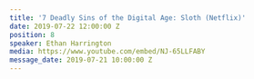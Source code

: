 ```yaml
---
title: '7 Deadly Sins of the Digital Age: Sloth (Netflix)'
date: 2019-07-22 12:00:00 Z
position: 8
speaker: Ethan Harrington
media: https://www.youtube.com/embed/NJ-65LLFABY
message_date: 2019-07-21 10:00:00 Z
---
```


